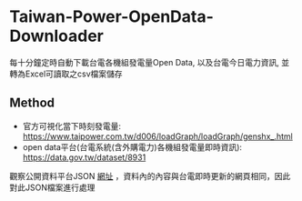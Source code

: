 # Taiwan-Power-OpenData-Downloader

每十分鐘定時自動下載台電各機組發電量Open Data, 以及台電今日電力資訊, 並轉為Excel可讀取之csv檔案儲存

## Method

* 官方可視化當下時刻發電量: https://www.taipower.com.tw/d006/loadGraph/loadGraph/genshx_.html
* open data平台(台電系統(含外購電力)各機組發電量即時資訊): https://data.gov.tw/dataset/8931

觀察公開資料平台JSON [網址](https://service.taipower.com.tw/data/opendata/apply/file/d006001/001.json) ，資料內的內容與台電即時更新的網頁相同，因此對此JSON檔案進行處理
